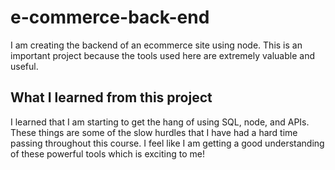 # e-commerce-back-end
I am creating the backend of an ecommerce site using node. This is an important project because the tools used here are extremely valuable and useful.
## What I learned from this project
I learned that I am starting to get the hang of using SQL, node, and APIs. These things are some of the slow hurdles that I have had a hard time passing throughout this course. I feel like I am getting a good understanding of these powerful tools which is exciting to me!
